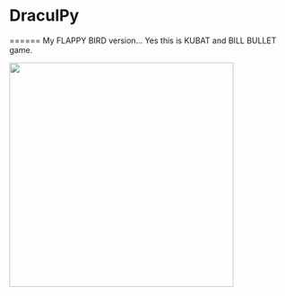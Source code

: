 # DraculPy
======
My FLAPPY BIRD version... Yes this is KUBAT and BILL BULLET game.

<img src="https://raw.githubusercontent.com/orggue/DraculPy/beta.png" height="400px"/>
